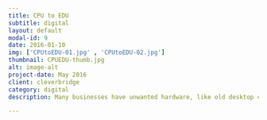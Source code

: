 ```yaml
---
title: CPU to EDU
subtitle: digital
layout: default
modal-id: 9
date: 2016-01-10
img: ['CPUtoEDU-01.jpg' , 'CPUtoEDU-02.jpg']
thumbnail: CPUEDU-thumb.jpg
alt: image-alt
project-date: May 2016
client: cleverbridge
category: digital
description: Many businesses have unwanted hardware, like old desktop computers, that are often discarded and thrown away into our landfills. Meanwhile, many Chicago Public Schools’ students are falling behind in STEM studies because they lack access to technology. CPU to EDU is a resource that allows businesses to donate their unwanted materials to Chicago students in need. <p> Haphazardly thrown together during cleverbridge's <a href="www.https://hacktothefuture.splashthat.com/">Hack to the Future Hackathon</a>, our goal was to provide the resources to help students extend learning in the classroom and beyond.</p> <p> <a href="https://cputoedu.herokuapp.com/">See the live site here</a>

---
```

